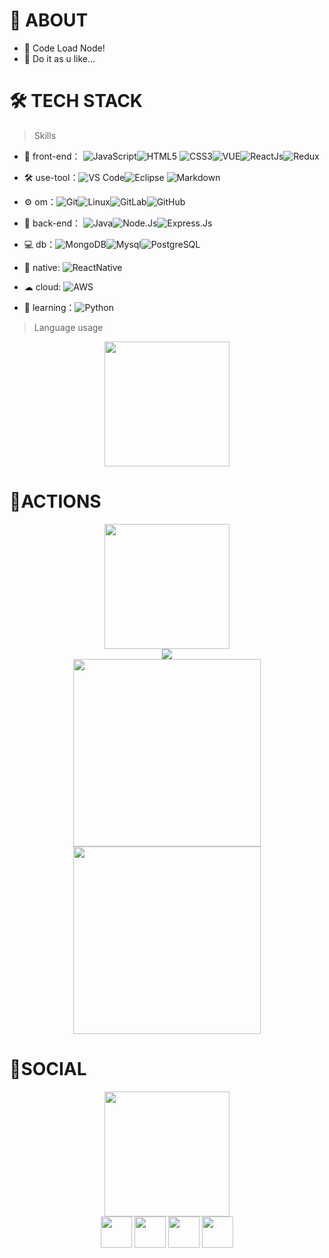 # 🚀 ABOUT

- 🤔 Code Load Node!
- 💬 Do it as u like...

# 🛠 TECH STACK

> Skills

- 👯 front-end： ![JavaScript](https://img.shields.io/badge/-JavaScript-yellow?style=flat-circle&logo=javascript)![HTML5](https://img.shields.io/badge/-HTML5-yellow?style=flat-circle&logo=html5) ![CSS3](https://img.shields.io/badge/-CSS3-yellow?style=flat-circle&logo=css3)![VUE](https://img.shields.io/badge/-VUE-blue?style=flat-circle&logo=VUE)![ReactJs](https://img.shields.io/badge/React-20232A?style=flat-circle&logo=react&logoColor=61DAFB)![Redux](https://img.shields.io/badge/Redux-593D88?style=flat-circle&logo=redux&logoColor=white)

- :hammer_and_wrench: use-tool：![VS Code](https://img.shields.io/badge/-VSCode-blue?style=flat-circle&logo=VSCode)![Eclipse](https://img.shields.io/badge/Eclipse-2C2255?style=flat-circle&logo=eclipse&logoColor=white) ![Markdown](https://img.shields.io/badge/-Markdown-black?style=flat-circle&logo=markdown)

- ⚙️ om：![Git](https://img.shields.io/badge/-Git-yellow?style=flat-circle&logo=git)![Linux](https://img.shields.io/badge/-Linux-gray?style=flat-circle&logo=Linux)![GitLab](https://img.shields.io/badge/-GitLab-orange?style=flat-circle&logo=GitLab)![GitHub](https://img.shields.io/badge/-GitHub-black?style=flat-circle&logo=GitHub)

- 🔭 back-end： ![Java](https://img.shields.io/badge/-Java-gray?style=flat-circle&logo=java)![Node.Js](https://img.shields.io/badge/Node.js-43853D?style=flat-circle&logo=node.js&logoColor=white)![Express.Js](https://img.shields.io/badge/Express.js-404D59?style=flat-circle)

- 💻 db：![MongoDB](https://img.shields.io/badge/-MongoDB-blue?style=flat-circle&logo=MongoDB)![Mysql](https://img.shields.io/badge/-Mysql-white?style=flat-circle&logo=mysql)![PostgreSQL](https://img.shields.io/badge/PostgreSQL-316192?style=flat-circle&logo=postgresql&logoColor=white)

- 📱 native: ![ReactNative](https://img.shields.io/badge/React_Native-20232A?style=flat-circle&logo=react&logoColor=61DAFB)

- ☁ cloud: ![AWS](https://img.shields.io/badge/Amazon_AWS-232F3E?style=flat-circle&logo=amazon-aws&logoColor=white)

- 🌱 learning：![Python](https://img.shields.io/badge/-Python-yellow?style=flat-circle&logo=Python)

> Language usage

<div align="center">
    <img height="200px" src="https://github-readme-stats.vercel.app/api/top-langs/?username=apfreak7&layout=compact"/>
</div>

# 🔭ACTIONS

<div align="center">
    <img height="200px" src="https://github-readme-streak-stats.herokuapp.com/?user=apfreak7"/>
</div>
<div align="center">
	<img src="https://cdn.jsdelivr.net/gh/apfreak7/apfreak7/assets/github-contribution-grid-snake.svg" />
</div>

<div align="center">
    <img height="300px" src="https://activity-graph.herokuapp.com/graph?username=apfreak7&theme=github"/>
</div>

<div align="center">
    <img height="300px" src="https://metrics.lecoq.io/apfreak7?template=classic&config.timezone=Asia%2FMumbai"/>
</div>

# 🌱SOCIAL

<div align="center">
    <img height="200px" src="https://github-readme-stats.vercel.app/api?username=apfreak7&show_icons=true&theme=radical"/>
</div>

<div align='center'>
    <a href='https://www.instagram.com/anirudh.panda'><img height='50px' src="https://img.shields.io/badge/Instagram-E4405F?style=flat-circle&logo=instagram&logoColor=white" /></a>
    <a href='https://www.linkedin.com/in/anirudh-panda-205398182'><img height='50px' src="https://img.shields.io/badge/LinkedIn-0077B5?style=flat-circle&logo=linkedin&logoColor=white" /></a>
    <a href='https://www.snapchat.com/add/apfreak7'><img height='50px' src="https://img.shields.io/badge/Snapchat-FFFC00?style=flat-circle&logo=snapchat&logoColor=white" /></a>
    <a href='mailto: anirudhpanda3@gmail.com'><img height='50px' src="https://img.shields.io/badge/Gmail-D14836?style=flat-circle&logo=gmail&logoColor=white" /></a>
</div>
